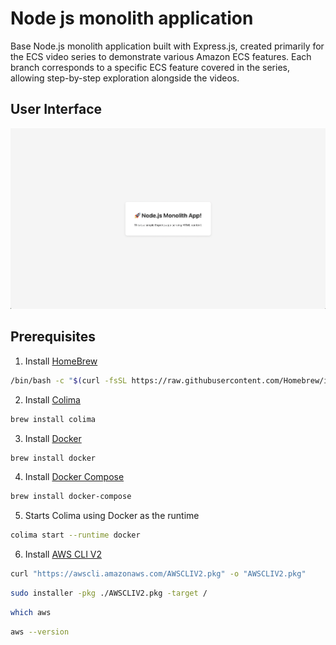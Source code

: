 # Node js monolith application
Base Node.js monolith application built with Express.js, created primarily for the ECS video series to demonstrate various Amazon ECS features. Each branch corresponds to a specific ECS feature covered in the series, allowing step-by-step exploration alongside the videos.

## User Interface
![Home](./public/ss/home.png)

## Prerequisites 
1. Install [HomeBrew](https://brew.sh/)
```bash
/bin/bash -c "$(curl -fsSL https://raw.githubusercontent.com/Homebrew/install/HEAD/install.sh)"
```

2. Install [Colima](https://formulae.brew.sh/formula/colima)
```bash
brew install colima
```

3. Install [Docker](https://formulae.brew.sh/formula/docker)
```bash
brew install docker
```

4. Install [Docker Compose](https://formulae.brew.sh/formula/docker-compose)
```bash
brew install docker-compose
```

5. Starts Colima using Docker as the runtime
```bash
colima start --runtime docker
```

6. Install [AWS CLI V2](https://docs.aws.amazon.com/cli/latest/userguide/getting-started-install.html#getting-started-install-instructions)
```bash
curl "https://awscli.amazonaws.com/AWSCLIV2.pkg" -o "AWSCLIV2.pkg"
```
```bash
sudo installer -pkg ./AWSCLIV2.pkg -target /
```
```bash
which aws
```
```bash
aws --version
```